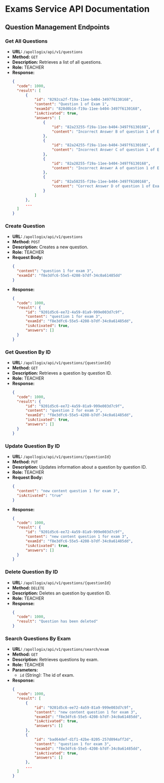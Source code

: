 # Exams Service API Documentation

## Question Management Endpoints

### Get All Questions

- **URL:** `/apollogix/api/v1/questions`
- **Method:** `GET`
- **Description:** Retrieves a list of all questions.
- **Role:** TEACHER 
- **Response:**
  ```json
  {
    "code": 1000,
    "result": [
        {
            "id": "8292ca2f-f19a-11ee-b404-3497f6130168",
            "content": "Question 1 of Exam 1",
            "examId": "828d0b14-f19a-11ee-b404-3497f6130168",
            "isActivated": true,
            "answers": [
                {
                    "id": "82a23255-f19a-11ee-b404-3497f6130168",
                    "content": "Incorrect Answer B of question 1 of Exam 1"
                },
                {
                    "id": "82a24255-f19a-11ee-b404-3497f6130168",
                    "content": "Incorrect Answer C of question 1 of Exam 1"
                },
                {
                    "id": "82a28255-f19a-11ee-b404-3497f6130168",
                    "content": "Incorrect Answer A of question 1 of Exam 1"
                },
                {
                    "id": "82a58255-f19a-11ee-b404-3497f6100168",
                    "content": "Correct Answer D of question 1 of Exam 1"
                }
            ]
        },
        ...
    ]
  }

### Create Question

- **URL:** `/apollogix/api/v1/questions`
- **Method:** `POST`
- **Description:** Creates a new question.
- **Role:** TEACHER
- **Request Body:**
  ```json
  {
    "content": "question 1 for exam 3",
    "examId": "f8e3dfc6-55e5-4208-b7df-34c0a61485dd"
  }
- **Response:**
  ```json
  {
    "code": 1000,
    "result": {
        "id": "9201d5c6-ee72-4a59-81a9-999e003d7c9f",
        "content": "question 1 for exam 3",
        "examId": "f8e3dfc6-55e5-4208-b7df-34c0a61485dd",
        "isActivated": true,
        "answers": []
    }
  }

### Get Question By ID

- **URL:** `/apollogix/api/v1/questions/{questionId}`
- **Method:** `GET`
- **Description:** Retrieves a question by question ID.
- **Role:** TEACHER 
- **Response:**
  ```json
  {
    "code": 1000,
    "result": {
        "id": "9201d5c6-ee72-4a59-81a9-999e003d7c9f",
        "content": "question 2 for exam 3",
        "examId": "f8e3dfc6-55e5-4208-b7df-34c0a61485dd",
        "isActivated": true,
        "answers": []
    }
  }

### Update Question By ID

- **URL:** `/apollogix/api/v1/questions/{questionId}`
- **Method:** `PUT`
- **Description:** Updates information about a question by question ID.
- **Role:** TEACHER
- **Request Body:**
  ```json
  {
    "content": "new content question 1 for exam 3",
    "isActivated": "true"
  }
  
- **Response:**
  ```json
  {
    "code": 1000,
    "result": {
        "id": "9201d5c6-ee72-4a59-81a9-999e003d7c9f",
        "content": "new content question 1 for exam 3",
        "examId": "f8e3dfc6-55e5-4208-b7df-34c0a61485dd",
        "isActivated": true,
        "answers": []
    }
  }

### Delete Question By ID

- **URL:** `/apollogix/api/v1/questions/{questionId}`
- **Method:** `DELETE`
- **Description:** Deletes an question by question ID.
- **Role:** TEACHER
- **Response:**
  ```json
  {
    "code": 1000,
    "result": "Question has been deleted"
  }

### Search Questions By Exam

- **URL:** `/apollogix/api/v1/questions/search/exam`
- **Method:** `GET`
- **Description:** Retrieves questions by exam.
- **Role:** TEACHER 
- **Parameters:**
  - `id` (String): The id of exam.
- **Response:**
  ```json
  {
    "code": 1000,
    "result": [
        {
            "id": "9201d5c6-ee72-4a59-81a9-999e003d7c9f",
            "content": "new content question 1 for exam 3",
            "examId": "f8e3dfc6-55e5-4208-b7df-34c0a61485dd",
            "isActivated": true,
            "answers": []
        },
        {
            "id": "bad64def-d1f1-42be-8205-257d094aff2d",
            "content": "question 1 for exam 3",
            "examId": "f8e3dfc6-55e5-4208-b7df-34c0a61485dd",
            "isActivated": true,
            "answers": []
        },
        ...
    ]
  }
